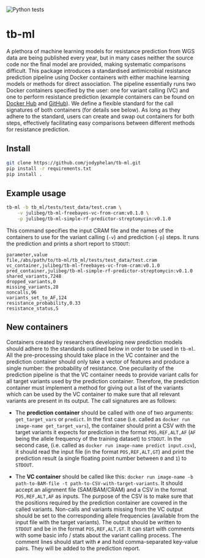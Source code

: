![Python tests](https://github.com/jodyphelan/tb-ml/workflows/Tests/badge.svg)

# tb-ml

A plethora of machine learning models for resistance prediction from WGS data are being published every year, but in many cases neither the source code nor the final model are provided, making systematic comparisons difficult. This package introduces a standardised antimicrobial resistance prediction pipeline using Docker containers with either machine learning models or methods for direct association. The pipeline essentially runs two Docker containers specified by the user: one for variant calling (VC) and one to perform resistance prediction (example containers can be found on [Docker Hub](https://hub.docker.com/u/julibeg) and [GitHub](https://github.com/julibeg/tb-ml-containers)). We define a flexible standard for the call signatures of both containers (for details see below). As long as they adhere to the standard, users can create and swap out containers for both steps, effectively facilitating easy comparisons between different methods for resistance prediction.

## Install

```bash
git clone https://github.com/jodyphelan/tb-ml.git
pip install -r requirements.txt 
pip install .
```

## Example usage

```bash
tb-ml -b tb_ml/tests/test_data/test.cram \
    -v julibeg/tb-ml-freebayes-vc-from-cram:v0.1.0 \
    -p julibeg/tb-ml-simple-rf-predictor-streptomycin:v0.1.0
```

This command specifies the input CRAM file and the names of the containers to use for the variant calling (`-v`) and prediction (`-p`) steps. It runs the prediction and prints a short report to `STDOUT`:

```
parameter,value
file,/abs/path/to/tb-ml/tb_ml/tests/test_data/test.cram
vc_container,julibeg/tb-ml-freebayes-vc-from-cram:v0.1.0
pred_container,julibeg/tb-ml-simple-rf-predictor-streptomycin:v0.1.0
shared_variants,7248
dropped_variants,0
missing_variants,28
noncalls,96
variants_set_to_AF,124
resistance_probability,0.33
resistance_status,S
```

## New containers

Containers created by researchers developing new prediction models should adhere to the standards outlined below in order to be used in `tb-ml`. All the pre-processing should take place in the VC container and the prediction container should only take a vector of features and produce a single number: the probability of resistance. One peculiarity of the prediction pipeline is that the VC container needs to provide variant calls for all target variants used by the prediction container. Therefore, the prediction container must implement a method for giving out a list of the variants which can be used by the VC container to make sure that all relevant variants are present in its output. The call signatures are as follows:

* The **prediction container** should be called with one of two arguments: `get_target_vars` or `predict`. In the first case (i.e. called as `docker run image-name get_target_vars`), the container should print a CSV with the target variants it expects for prediction in the format `POS,REF,ALT,AF` (`AF` being the allele frequency of the training dataset) to `STDOUT`. In the second case, (i.e. called as `docker run image-name predict input.csv`), it should read the input file (in the format `POS,REF,ALT,GT`) and print the prediction result (a single floating point number between `0` and `1`) to `STDOUT`.

* The **VC container** should be called like this: `docker run image-name -b path-to-BAM-file -t path-to-CSV-with-target-variants`. It should accept an alignment file (SAM/BAM/CRAM) and a CSV in the format `POS,REF,ALT,AF` as inputs. The purpose of the CSV is to make sure that the positions required by the prediction container are covered in the called variants. Non-calls and variants missing from the VC output should be set to the corresponding allele frequencies (available from the input file with the target variants). The output should be written to `STDOUT` and be in the format `POS,REF,ALT,GT`. It can start with comments with some basic info / stats about the variant calling process. The comment lines should start with `#` and hold comma-separated key-value pairs. They will be added to the prediction report.
